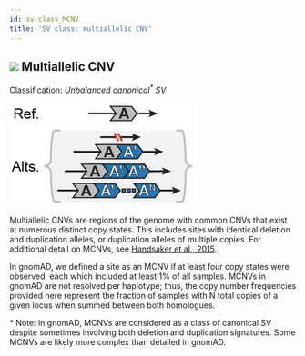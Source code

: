 ```yaml
---
id: sv-class_MCNV
title: 'SV class: multiallelic CNV'
---
```


## ![](https://placehold.it/15/7459B2/000000?text=+) Multiallelic CNV

Classification: _Unbalanced canonical<sup>*</sup> SV_

![Multiallelic CNV (MCNV)](gnomAD_browser.SV_schematics_MCNV.png)

Multiallelic CNVs are regions of the genome with common CNVs that exist at numerous distinct copy states. This includes sites with identical deletion and duplication alleles, or duplication alleles of multiple copies. For additional detail on MCNVs, see [Handsaker et al., 2015](https://www.ncbi.nlm.nih.gov/pubmed/25621458).

In gnomAD, we defined a site as an MCNV if at least four copy states were observed, each which included at least 1% of all samples. MCNVs in gnomAD are not resolved per haplotype; thus, the copy number frequencies provided here represent the fraction of samples with N total copies of a given locus when summed between both homologues.

\* Note: in gnomAD, MCNVs are considered as a class of canonical SV despite sometimes involving both deletion and duplication signatures. Some MCNVs are likely more complex than detailed in gnomAD.
